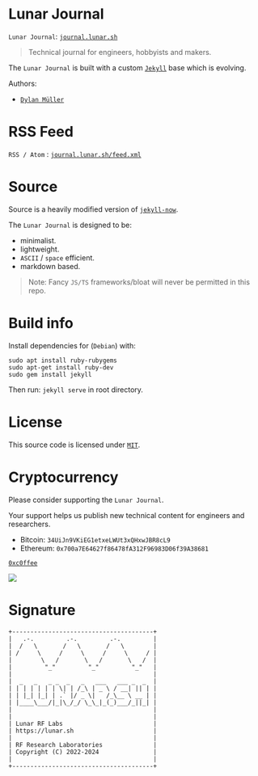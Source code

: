 # Lunar Journal

`Lunar Journal`: [`journal.lunar.sh`](https://journal.lunar.sh)

> Technical journal for engineers, hobbyists and makers.

The `Lunar Journal` is built with a custom [`Jekyll`](https://jekyllrb.com/) base which is evolving.

Authors:<br>
- [`Dylan Müller`](https://linkedin.com/in/dylanmuller)

# RSS Feed

`RSS / Atom` : [`journal.lunar.sh/feed.xml`](https://journal.lunar.sh/feed.xml)

# Source

Source is a heavily modified version of [`jekyll-now`](https://github.com/barryclark/jekyll-now). <br>

The `Lunar Journal` is designed to be:
- minimalist.
- lightweight.
- `ASCII` / `space` efficient.
- markdown based.

> Note: Fancy `JS/TS` frameworks/bloat will never be permitted in this repo.

# Build info

Install dependencies for (`Debian`) with:

```
sudo apt install ruby-rubygems
sudo apt-get install ruby-dev
sudo gem install jekyll
``````

Then run: `jekyll serve` in root directory.

# License

This source code is licensed under [`MIT`](https://opensource.org/license/mit/).

# Cryptocurrency

Please consider supporting the `Lunar Journal`. 

Your support helps us publish new technical content for engineers and researchers.

* Bitcoin: `34UiJn9VKiEG1etxeLWUt3xQHxwJBR8cL9`
* Ethereum: `0x700a7E64627f86478fA312F96983D06f39A38681`

[`0xc0ffee`](https://buymeacoffee.com/lunarjournal)

[![](https://github.com/lunarjournal/lunarjournal.github.io/blob/main/images/c0ffee.gif?raw=true)](https://buymeacoffee.com/lunarjournal)

# Signature

```
+---------------------------------------+
|   .-.         .-.         .-.         |
|  /   \       /   \       /   \        |
| /     \     /     \     /     \     / |
|        \   /       \   /       \   /  |
|         "_"         "_"         "_"   |
|                                       |
|  _   _   _ _  _   _   ___   ___ _  _  |
| | | | | | | \| | /_\ | _ \ / __| || | |
| | |_| |_| | .` |/ _ \|   /_\__ \ __ | |
| |____\___/|_|\_/_/ \_\_|_(_)___/_||_| |
|                                       |
|                                       |
| Lunar RF Labs                         |
| https://lunar.sh                      |
|                                       |
| RF Research Laboratories              |
| Copyright (C) 2022-2024               |
|                                       |
+---------------------------------------+
```

